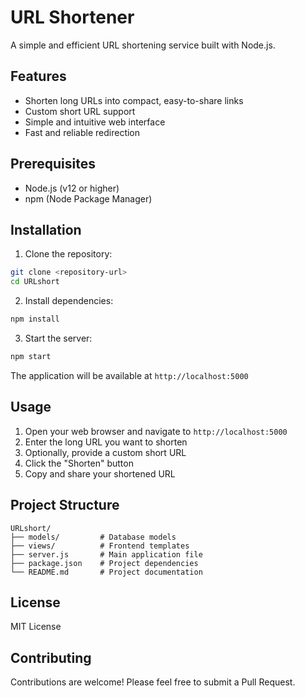# URL Shortener

A simple and efficient URL shortening service built with Node.js.

## Features

- Shorten long URLs into compact, easy-to-share links
- Custom short URL support
- Simple and intuitive web interface
- Fast and reliable redirection

## Prerequisites

- Node.js (v12 or higher)
- npm (Node Package Manager)

## Installation

1. Clone the repository:
```bash
git clone <repository-url>
cd URLshort
```

2. Install dependencies:
```bash
npm install
```

3. Start the server:
```bash
npm start
```

The application will be available at `http://localhost:5000`

## Usage

1. Open your web browser and navigate to `http://localhost:5000`
2. Enter the long URL you want to shorten
3. Optionally, provide a custom short URL
4. Click the "Shorten" button
5. Copy and share your shortened URL

## Project Structure

```
URLshort/
├── models/         # Database models
├── views/          # Frontend templates
├── server.js       # Main application file
├── package.json    # Project dependencies
└── README.md       # Project documentation
```

## License

MIT License

## Contributing

Contributions are welcome! Please feel free to submit a Pull Request. 
